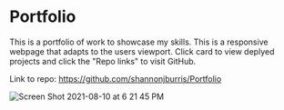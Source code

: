 # Portfolio
This is a portfolio of work to showcase my skills. This is a responsive webpage that adapts to the users viewport. Click card to view deplyed projects and click the "Repo links" to visit GitHub.

Link to repo: https://github.com/shannonjburris/Portfolio

![Screen Shot 2021-08-10 at 6 21 45 PM](https://user-images.githubusercontent.com/85596303/128942635-de724a80-d1b5-4204-b7f7-7a7084dfc8ba.png)


